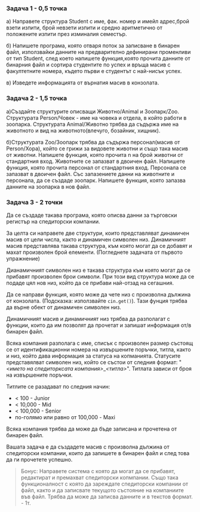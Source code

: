 ### Задача 1 - 0,5 точка

а) Направете структура Student с име, фак. номер и имейл адрес,брой взети изпити, брой невзети изпити
и средно аритметично от положените изпити през изминалия семестър.

б) Напишете програма, която oтвaря поток за записване в бинарен файл, използвайки данните на предварително
дефинирани променливи от тип Student, след което напишете функция,която прочита данните от бинарния файл
и сортира студентите по успех и връща масив с факултетните номера, където първи е студентът с най-нисък успех.
 
 в) Изведете информацията от върнатия масив в конзолата.

### Задача 2 - 1,5 точка

а)Създайте структурите описващи Животно/Animal и Зоопарк/Zoo.
Структурата Person/Човек - име на човека и отдела, в който работи в зоопарка.
Структурата Animal/Животно трябва да съдържа име на животното и вид на животното(влечуго, бозайник, хищник).

б)Структурата Zoo/Зоопарк трябва да съдържа персонал(масив от Person/Хора), който се грижи за видовете животни
и също така масив от животни. Напишете функция, която прочита n на брой животни от стандартния вход.
Животните се запазват в двоичен файл. Напишете функция, която прочита персонал от стандартния вход.
Персонала се запазват в двоичен файл. Със запазениете данни на животните и персонала, да се създаде зоопарк.
Напишете функция, която запазва данните на зоопарка в нов файл.

### Задача 3 - 2 точки

Да се създаде такава програма, която описва данни за търговски регистър на спедиторски компании.

За целта си направете две структури, които представляват динамичен масив от цели числа, както и динамичен символен низ.
Динамичният масив представлява такава структура, към която могат да се добавят и махат произволен брой елементи. (Погледнете задачата от първото упражнение)

Дианамичният символен низ е такава структура към която могат да се прибавят произволен брои символи. При този вид структура може да се подаде
цял нов низ, който да се прибави най-отзад на сегашния.

Да се направи функция, която може да чете низ с произволна дължина от конзолата. (Подсказка: използвайте `cin.get()`). Тази фунция трябва да върне обект от динамичен символен низ.

Динамичният масив и динамичният низ трябва да разполагат с функции, които да им позволят да прочетат и запишат информация от/в бинарен файл.

Всяка компания разполага с име, списък с произволен размер състоящ се от идентификационни номера на извършените поръчки, титла, както и низ, който дава информация за статуса на копманията. Статусите представялват символен низ, който се състои от следния формат:
"*<името на спедиторксата компания>*_*<титла>*". Титлата зависи от броя на извършените поръчки.

Титлите се разадават по следния начин:

* < 100 - Junior
* < 10,000 - Mid
* < 100,000 - Senior
* по-голямо или равно от 100,000 - Maxi

Всяка компания трябва да може да бъде записана и прочетена от бинарен файл.

Вашата задача е да създадете масив с произволна дължина от спедиторски компании, които да запишете в бинарен файл
и след това да ги прочетете успешно.

> Бонус: Направете система с която да могат да се прибавят, редактират и премахват спедиторски копмпании. Също така функционалност
> с която да зареждате спедиторски компании от файл, както и да записвате текущото състояние на компаниите във файл. Трябва да може
> да записва данните и в текстов формат. - 1т.
